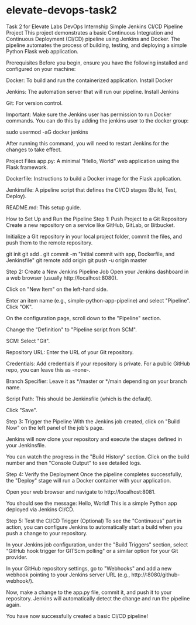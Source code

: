 # elevate-devops-task2
Task 2 for Elevate Labs DevOps Internship
Simple Jenkins CI/CD Pipeline Project
This project demonstrates a basic Continuous Integration and Continuous Deployment (CI/CD) pipeline using Jenkins and Docker. The pipeline automates the process of building, testing, and deploying a simple Python Flask web application.

Prerequisites
Before you begin, ensure you have the following installed and configured on your machine:

Docker: To build and run the containerized application. Install Docker

Jenkins: The automation server that will run our pipeline. Install Jenkins

Git: For version control.

Important: Make sure the Jenkins user has permission to run Docker commands. You can do this by adding the jenkins user to the docker group:

sudo usermod -aG docker jenkins

After running this command, you will need to restart Jenkins for the changes to take effect.

Project Files
app.py: A minimal "Hello, World" web application using the Flask framework.

Dockerfile: Instructions to build a Docker image for the Flask application.

Jenkinsfile: A pipeline script that defines the CI/CD stages (Build, Test, Deploy).

README.md: This setup guide.

How to Set Up and Run the Pipeline
Step 1: Push Project to a Git Repository
Create a new repository on a service like GitHub, GitLab, or Bitbucket.

Initialize a Git repository in your local project folder, commit the files, and push them to the remote repository.

git init
git add .
git commit -m "Initial commit with app, Dockerfile, and Jenkinsfile"
git remote add origin <your-repository-url>
git push -u origin master

Step 2: Create a New Jenkins Pipeline Job
Open your Jenkins dashboard in a web browser (usually http://localhost:8080).

Click on "New Item" on the left-hand side.

Enter an item name (e.g., simple-python-app-pipeline) and select "Pipeline". Click "OK".

On the configuration page, scroll down to the "Pipeline" section.

Change the "Definition" to "Pipeline script from SCM".

SCM: Select "Git".

Repository URL: Enter the URL of your Git repository.

Credentials: Add credentials if your repository is private. For a public GitHub repo, you can leave this as -none-.

Branch Specifier: Leave it as */master or */main depending on your branch name.

Script Path: This should be Jenkinsfile (which is the default).

Click "Save".

Step 3: Trigger the Pipeline
With the Jenkins job created, click on "Build Now" on the left panel of the job's page.

Jenkins will now clone your repository and execute the stages defined in your Jenkinsfile.

You can watch the progress in the "Build History" section. Click on the build number and then "Console Output" to see detailed logs.

Step 4: Verify the Deployment
Once the pipeline completes successfully, the "Deploy" stage will run a Docker container with your application.

Open your web browser and navigate to http://localhost:8081.

You should see the message: Hello, World! This is a simple Python app deployed via Jenkins CI/CD.

Step 5: Test the CI/CD Trigger (Optional)
To see the "Continuous" part in action, you can configure Jenkins to automatically start a build when you push a change to your repository.

In your Jenkins job configuration, under the "Build Triggers" section, select "GitHub hook trigger for GITScm polling" or a similar option for your Git provider.

In your GitHub repository settings, go to "Webhooks" and add a new webhook pointing to your Jenkins server URL (e.g., http://<your-jenkins-ip>:8080/github-webhook/).

Now, make a change to the app.py file, commit it, and push it to your repository. Jenkins will automatically detect the change and run the pipeline again.

You have now successfully created a basic CI/CD pipeline!
